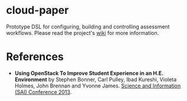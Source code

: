 cloud-paper
===========

Prototype DSL for configuring, building and controlling assessment workflows. Please read the project's
[wiki](https://github.com/carlpulley/cloud-paper/wiki) for more information.

References
==========

* **Using OpenStack To Improve Student Experience in an H.E. Environment** by Stephen Bonner, Carl Pulley, Ibad 
Kureshi, Violeta Holmes, John Brennan and Yvonne James. 
[Science and Information (SAI) Conference 2013](http://thesai.org/SAIConference2013).
